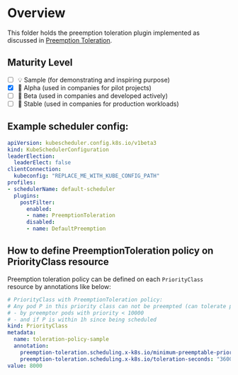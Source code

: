 # Overview

This folder holds the preemption toleration plugin implemented as discussed in [Preemption Toleration](../../kep/205-preemption-toleration/README.md).

## Maturity Level

<!-- Check one of the values: Sample, Alpha, Beta, GA -->

- [ ] 💡 Sample (for demonstrating and inspiring purpose)
- [x] 👶 Alpha (used in companies for pilot projects)
- [ ] 👦 Beta (used in companies and developed actively)
- [ ] 👨 Stable (used in companies for production workloads)

## Example scheduler config:

```yaml
apiVersion: kubescheduler.config.k8s.io/v1beta3
kind: KubeSchedulerConfiguration
leaderElection:
  leaderElect: false
clientConnection:
  kubeconfig: "REPLACE_ME_WITH_KUBE_CONFIG_PATH"
profiles:
- schedulerName: default-scheduler
  plugins:
    postFilter:
      enabled:
      - name: PreemptionToleration
      disabled:
      - name: DefaultPreemption
```

## How to define PreemptionToleration policy on PriorityClass resource

Preemption toleration policy can be defined on each `PriorityClass` resource by annotations like below:

```yaml
# PriorityClass with PreemptionToleration policy:
# Any pod P in this priority class can not be preempted (can tolerate preemption)
# - by preemptor pods with priority < 10000 
# - and if P is within 1h since being scheduled
kind: PriorityClass
metadata:
  name: toleration-policy-sample
  annotation:
    preemption-toleration.scheduling.x-k8s.io/minimum-preemptable-priority: "10000"
    preemption-toleration.scheduling.x-k8s.io/toleration-seconds: "3600"
value: 8000
```
